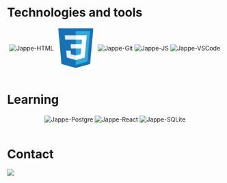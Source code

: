 

# Technologies and tools
<div align="center" style="display: inline_block">
  <img align="center" alt="Jappe-HTML" height="95" width="95" src="https://cdn.jsdelivr.net/gh/devicons/devicon@latest/icons/html5/html5-original.svg">
  <img align="center" alt="Jappe-CSS" height="95" width="95" src="https://raw.githubusercontent.com/devicons/devicon/master/icons/css3/css3-original.svg">
  <img align="center" alt="Jappe-Git" height="95" width="95" src="https://cdn.jsdelivr.net/gh/devicons/devicon/icons/git/git-original.svg">
  <img align="center" alt="Jappe-JS" height="95" width="95" src="https://cdn.jsdelivr.net/gh/devicons/devicon@latest/icons/javascript/javascript-original.svg">
  <img align="center" alt="Jappe-VSCode" height="95" width="95" src="https://cdn.jsdelivr.net/gh/devicons/devicon@latest/icons/vscode/vscode-original.svg">
</div>
<br>

# Learning
<div align="center" style="display: inline_block">
  <img align="center" alt="Jappe-Postgre" height="95" width="95" src="https://cdn.jsdelivr.net/gh/devicons/devicon@latest/icons/postgresql/postgresql-original.svg" />
  <img align="center" alt="Jappe-React" height="95" width="95" src="https://cdn.jsdelivr.net/gh/devicons/devicon@latest/icons/react/react-original.svg" />
  <img align="center" alt="Jappe-SQLite" height="95" width="95" src="https://cdn.jsdelivr.net/gh/devicons/devicon@latest/icons/sqlite/sqlite-original.svg" />
</div>
<br>

# Contact

<div> 
  <a href="mailto:luiz.libano.github@gmail.com"><img src="https://img.shields.io/badge/-Gmail-%23333?style=for-the-badge&logo=gmail&logoColor=white" target="_blank"></a>
</div>

